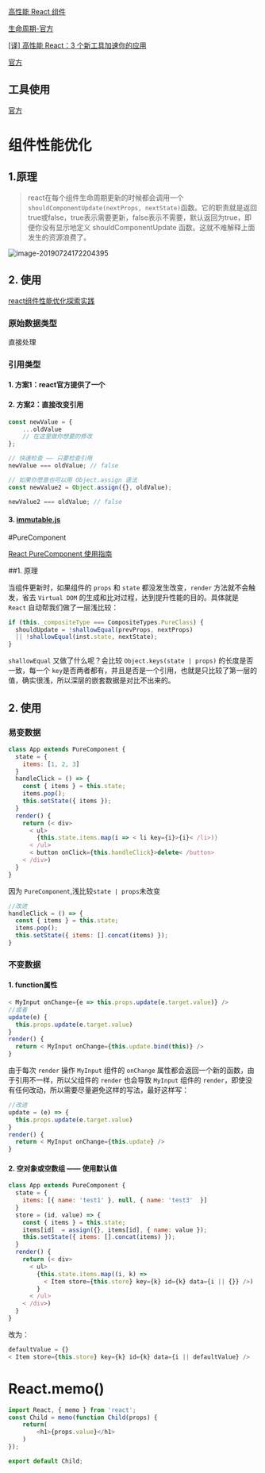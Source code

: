 [高性能 React 组件](http://taobaofed.org/blog/2016/08/12/optimized-react-components/)

[生命周期-官方](http://projects.wojtekmaj.pl/react-lifecycle-methods-diagram/)

[[译] 高性能 React：3 个新工具加速你的应用](https://juejin.im/post/5971bc786fb9a06bad656523)

[官方](https://zh-hans.reactjs.org/docs/optimizing-performance.html)



## 工具使用

[官方](https://zh-hans.reactjs.org/blog/2018/09/10/introducing-the-react-profiler.html)

# 组件性能优化

## 1.原理

> react在每个组件生命周期更新的时候都会调用一个`shouldComponentUpdate(nextProps, nextState)`函数。它的职责就是返回true或false，true表示需要更新，false表示不需要，默认返回为true，即便你没有显示地定义 shouldComponentUpdate 函数。这就不难解释上面发生的资源浪费了。

![image-20190724172204395](assets/image-20190724172204395.png)

## 2. 使用

[react组件性能优化探索实践](https://imweb.io/topic/577512fe732b4107576230b9)

### 原始数据类型

直接处理

### 引用类型

#### 1. 方案1：react官方提供了一个

#### 2. 方案2：直接改变引用

```javascript
const newValue = {
    ...oldValue
    // 在这里做你想要的修改
};

// 快速检查 —— 只要检查引用
newValue === oldValue; // false

// 如果你愿意也可以用 Object.assign 语法
const newValue2 = Object.assign({}, oldValue);

newValue2 === oldValue; // false
```



#### 3. [immutable.js](http://facebook.github.io/immutable-js/docs/#/)











#PureComponent

[React PureComponent 使用指南](https://juejin.im/entry/5934c9bc570c35005b556e1a)

##1. 原理

当组件更新时，如果组件的 `props` 和 `state` 都没发生改变，`render` 方法就不会触发，省去 `Virtual DOM` 的生成和比对过程，达到提升性能的目的。具体就是 `React` 自动帮我们做了一层浅比较：

```JavaScript
if (this._compositeType === CompositeTypes.PureClass) {
  shouldUpdate = !shallowEqual(prevProps, nextProps)
  || !shallowEqual(inst.state, nextState);
}
```

`shallowEqual` 又做了什么呢？会比较 `Object.keys(state | props)` 的长度是否一致，每一个 `key`是否两者都有，并且是否是一个引用，也就是只比较了第一层的值，确实很浅，所以深层的嵌套数据是对比不出来的。



## 2. 使用

### 易变数据

```javascript
class App extends PureComponent {
  state = {
    items: [1, 2, 3]
  }
  handleClick = () => {
    const { items } = this.state;
    items.pop();
    this.setState({ items });
  }
  render() {
    return (< div>
      < ul>
        {this.state.items.map(i => < li key={i}>{i}< /li>)}
      < /ul>
      < button onClick={this.handleClick}>delete< /button>
    < /div>)
  }
}
```

因为 `PureComponent`,浅比较`state | props`未改变

```javascript
//改进
handleClick = () => {
  const { items } = this.state;
  items.pop();
  this.setState({ items: [].concat(items) });
}
```

### 不变数据

#### 1. function属性

```javascript
< MyInput onChange={e => this.props.update(e.target.value)} />
//或者
update(e) {
  this.props.update(e.target.value)
}
render() {
  return < MyInput onChange={this.update.bind(this)} />
}
```

由于每次 `render` 操作 `MyInput` 组件的 `onChange` 属性都会返回一个新的函数，由于引用不一样，所以父组件的 `render` 也会导致 `MyInput` 组件的 `render`，即使没有任何改动，所以需要尽量避免这样的写法，最好这样写：

```javascript
//改进
update = (e) => {
  this.props.update(e.target.value)
}
render() {
  return < MyInput onChange={this.update} />
}
```



#### 2. 空对象或空数组 —— 使用默认值

```javascript
class App extends PureComponent {
  state = {
    items: [{ name: 'test1' }, null, { name: 'test3'  }]
  }
  store = (id, value) => {
    const { items } = this.state;
    items[id]  = assign({}, items[id], { name: value });
    this.setState({ items: [].concat(items) });
  }
  render() {
    return (< div>
      < ul>
        {this.state.items.map((i, k) =>
          < Item store={this.store} key={k} id={k} data={i || {}} />)
        }
      < /ul>
    < /div>)
  }
}
```

改为：

```javascript
defaultValue = {}
< Item store={this.store} key={k} id={k} data={i || defaultValue} />
```



# React.memo()

```javascript
import React, { memo } from 'react';
const Child = memo(function Child(props) {
    return(
        <h1>{props.value}</h1>
    )
});

export default Child;
```

